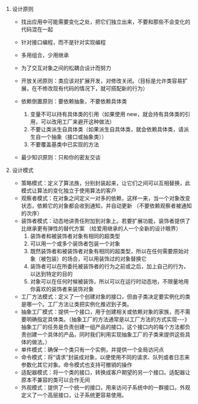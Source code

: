 1. 设计原则

   - 找出应用中可能需要变化之处，把它们独立出来，不要和那些不会变化的代码混在一起
   - 针对接口编程，而不是针对实现编程
   - 多用组合，少用继承

   - 为了交互对象之间的松耦合设计而努力

   - 开放关闭原则：类应该对扩展开发，对修改关闭。（目标是允许类容易扩展，在不修改现有代码的情况下，就可搭配新的行为）

   - 依赖倒置原则：要依赖抽象，不要依赖具体类

     1. 变量不可以持有具体类的引用（如果使用 new，就会持有具体类的引用，可以改用工厂来避开这种做法）
     2. 不要让类派生自具体类（如果派生自具体类，就会依赖具体类，请派生自一个抽象（接口或抽象类））
     3. 不要覆盖基类中已实现的方法

   - 最少知识原则：只和你的密友交谈

2. 设计模式
   - 策略模式：定义了算法族，分别封装起来，让它们之间可以互相替换，此模式让算法的变化独立于使用算法的客户
   - 观察者模式：在对象之间定义一对多的依赖，这样一来，当一个对象改变状态，依赖它的对象都会收到通知，并自动更新 （不要依赖观察者被通知的次序）
   - 装饰者模式：动态地讲责任附加到对象上。若要扩展功能，装饰者提供了比继承更有弹性的替代方案 （给爱用继承的人一个全新的设计眼界）
     1. 装饰者和被装饰者对象有相同的超类型
     2. 可以用一个或多个装饰者包装一个对象
     3. 既然装饰者和被装饰者对象有相同的超类型，所以在任何需要原始对象（被包装）的场合，可以用装饰过的对象替换它
     4. 装饰者可以在所委托被装饰者的行为之前或之后，加上自己的行为，以达到特定的目的
     5. 对象可以在任何时候被装饰，所以可以在运行时动态地，不限量地用你喜欢的装饰者来装饰对象
   - 工厂方法模式：定义了一个创建对象的接口，但由子类决定要实例化的类是哪一个。工厂方法让类把实例化推迟到子类。
   - 抽象工厂模式：提供一个接口，用于创建相关或依赖对象的家族，而不需要明确指定具体类。（抽象工厂的方法通常是以工厂方法的方式实现---》 抽象工厂的任务是负责创建一组产品的接口，这个接口内的每个方法都负责创建一个具体的产品，同时我们利用实现抽象工厂的子类来提供这些具体的做法。）
   - 单件模式：确保一个类只有一个实例，并提供一个全局访问点
   - 命令模式：将“请求”封装成对象，以便使用不同的请求、队列或者日志来参数化其它对象。命令模式也支持可撤销的操作
   - 适配器模式：将一个类的接口，转换成客户期望的另一个接口。适配器让原本不兼容的类可以合作无间
   - 外观模式：提供了一个统一的接口，用来访问子系统中的一群接口。外观定义了一个高层接口，让子系统更容易使用。
